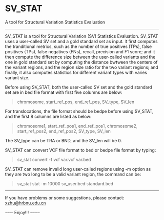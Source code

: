 # SV_STAT
A tool for Structural Variation Statistics Evaluation

------------------------------------------------------------------------------
SV_STAT is a tool for Structural Variation (SV) Statistics Evaluation. SV_STAT uses a user-called SV set and a gold standard set as input. It first computes the tranditional metrics, such as the number of true positives (TPs), false positives (TPs), false negatives (FNs), recall, precision and F1 score; and it then compute the difference size between the user-called variants and the one in gold standard set by computing the distance bwtween the centers of the variant regions, and the region size ratio for the two variant regions; and finally, it also computes statistics for different variant types with varies variant size.

Before using SV_STAT, both the user-called SV set and the gold standard set are in bed file format with first five columns are below:
>    chromosome,	start_ref_pos,	end_ref_pos,	SV_type,	SV_len

For translocations, the file format should be bedpe before using SV_STAT, and the first 8 columns are listed as below:
>    chromosome1,	start_ref_pos1,	end_ref_pos1,	chromosome2,	start_ref_pos2,	end_ref_pos2,	SV_type,	SV_len

The SV_type can be TRA or BND, and the SV_len will be 0.

SV_STAT can convert VCF file format to bed or bedpe file format by typing:
>   sv_stat convert -f vcf var.vcf var.bed 


SV_STAT can remove invalid long user-called regions using -m option as they are two long to be a valid variant region, the command can be:
>   sv_stat stat -m 10000 sv_user.bed standard.bed 

------------------------------------------------------------------------------
If you have problems or some suggestions, please contact: xzhu@hrbnu.edu.cn  

---- Enjoy!!! -----

